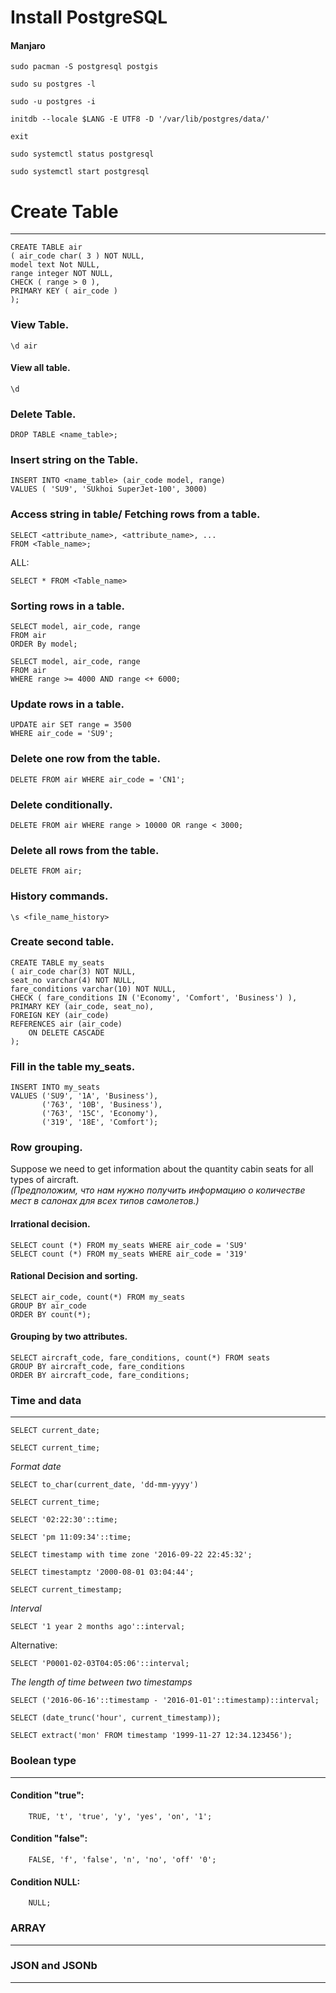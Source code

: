 # Install PostgreSQL 
#### Manjaro
```
sudo pacman -S postgresql postgis
```
```
sudo su postgres -l
```
```
sudo -u postgres -i
```
```
initdb --locale $LANG -E UTF8 -D '/var/lib/postgres/data/'
```
```exit```
```
sudo systemctl status postgresql
```
```
sudo systemctl start postgresql
```



# Create Table

_____

```
CREATE TABLE air
( air_code char( 3 ) NOT NULL,
model text Not NULL,
range integer NOT NULL,
CHECK ( range > 0 ),
PRIMARY KEY ( air_code )
);
```

### View Table.

```
\d air
```

#### View all table.

```
\d
```

### Delete Table.

`DROP TABLE <name_table>;`

### Insert string on the Table.

```
INSERT INTO <name_table> (air_code model, range)
VALUES ( 'SU9', 'SUkhoi SuperJet-100', 3000)
```

### Access string in table/ Fetching rows from a table.

```
SELECT <attribute_name>, <attribute_name>, ...
FROM <Table_name>;
```

ALL:

```
SELECT * FROM <Table_name>
```

### Sorting rows in a table.

```
SELECT model, air_code, range
FROM air
ORDER By model;
```

```
SELECT model, air_code, range
FROM air
WHERE range >= 4000 AND range <+ 6000;
```

### Update rows in a table.

```
UPDATE air SET range = 3500
WHERE air_code = 'SU9';
```

### Delete one row from the table.

```
DELETE FROM air WHERE air_code = 'CN1';
```

### Delete conditionally.

```
DELETE FROM air WHERE range > 10000 OR range < 3000;
```

### Delete all rows from the table.

```
DELETE FROM air;
```

### History commands.

`
\s <file_name_history>
`

### Create second table.

```
CREATE TABLE my_seats
( air_code char(3) NOT NULL,
seat_no varchar(4) NOT NULL,
fare_conditions varchar(10) NOT NULL,
CHECK ( fare_conditions IN ('Economy', 'Comfort', 'Business') ),
PRIMARY KEY (air_code, seat_no),
FOREIGN KEY (air_code)
REFERENCES air (air_code)
    ON DELETE CASCADE
);
```

### Fill in the table my_seats.

```
INSERT INTO my_seats
VALUES ('SU9', '1A', 'Business'),
       ('763', '10B', 'Business'),
       ('763', '15C', 'Economy'),
       ('319', '18E', 'Comfort');
```
### Row grouping.
Suppose we need to get information about the quantity
cabin seats for all types of aircraft.<br/>
_(Предположим, что нам нужно получить информацию о количестве
мест в салонах для всех типов самолетов.)_
#### Irrational decision.
```
SELECT count (*) FROM my_seats WHERE air_code = 'SU9'
SELECT count (*) FROM my_seats WHERE air_code = '319'
```
#### Rational Decision and sorting.
```
SELECT air_code, count(*) FROM my_seats
GROUP BY air_code
ORDER BY count(*);
```
#### Grouping by two attributes.
```
SELECT aircraft_code, fare_conditions, count(*) FROM seats
GROUP BY aircraft_code, fare_conditions
ORDER BY aircraft_code, fare_conditions;
```

### Time and data
______
````
SELECT current_date;
````
````
SELECT current_time;
````
_Format date_
````
SELECT to_char(current_date, 'dd-mm-yyyy')
````

````
SELECT current_time;
````
````
SELECT '02:22:30'::time;
````
````
SELECT 'pm 11:09:34'::time;
````
````
SELECT timestamp with time zone '2016-09-22 22:45:32';
````
````
SELECT timestamptz '2000-08-01 03:04:44';
````
````
SELECT current_timestamp;
````
_Interval_
````
SELECT '1 year 2 months ago'::interval;
````
Alternative:
````
SELECT 'P0001-02-03T04:05:06'::interval;
````
_*The length of time between two timestamps*_
````
SELECT ('2016-06-16'::timestamp - '2016-01-01'::timestamp)::interval;
````
````
SELECT (date_trunc('hour', current_timestamp));
````
````
SELECT extract('mon' FROM timestamp '1999-11-27 12:34.123456');
````
### Boolean type
__________
#### Condition "true":
        TRUE, 't', 'true', 'y', 'yes', 'on', '1';
#### Condition "false": 
        FALSE, 'f', 'false', 'n', 'no', 'off' '0';
#### Condition NULL:
        NULL;

### ARRAY
__________

### JSON and JSONb
________
